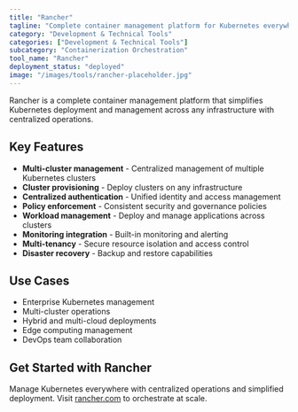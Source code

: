 ```yaml
---
title: "Rancher"
tagline: "Complete container management platform for Kubernetes everywhere"
category: "Development & Technical Tools"
categories: ["Development & Technical Tools"]
subcategory: "Containerization Orchestration"
tool_name: "Rancher"
deployment_status: "deployed"
image: "/images/tools/rancher-placeholder.jpg"
---
```

Rancher is a complete container management platform that simplifies Kubernetes deployment and management across any infrastructure with centralized operations.

## Key Features

- **Multi-cluster management** - Centralized management of multiple Kubernetes clusters
- **Cluster provisioning** - Deploy clusters on any infrastructure
- **Centralized authentication** - Unified identity and access management
- **Policy enforcement** - Consistent security and governance policies
- **Workload management** - Deploy and manage applications across clusters
- **Monitoring integration** - Built-in monitoring and alerting
- **Multi-tenancy** - Secure resource isolation and access control
- **Disaster recovery** - Backup and restore capabilities

## Use Cases

- Enterprise Kubernetes management
- Multi-cluster operations
- Hybrid and multi-cloud deployments
- Edge computing management
- DevOps team collaboration

## Get Started with Rancher

Manage Kubernetes everywhere with centralized operations and simplified deployment. Visit [rancher.com](https://rancher.com) to orchestrate at scale.